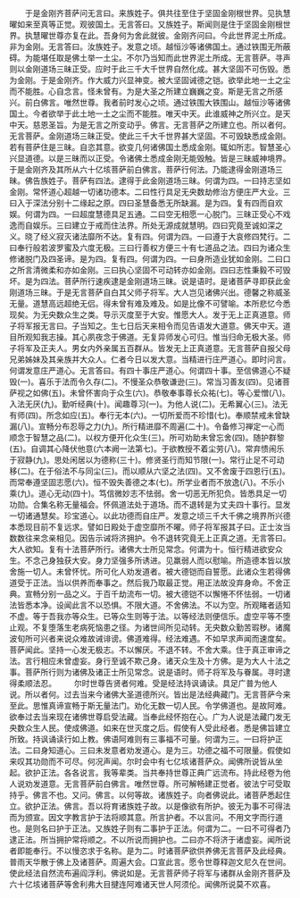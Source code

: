<!-- { "loadSidebar": true } -->
　　于是金刚齐菩萨问无言曰。来族姓子。俱共往至住于坚固金刚根世界。见执慧曜如来至真等正觉。观彼国土。无言答曰。又族姓子。斯闻则是住于坚固金刚根世界。执慧曜世尊亦复在此。吾身何为舍此就彼。金刚齐问曰。今此世界泥土所成。非为金刚。无言答曰。汝族姓子。发意之顷。越恒沙等诸佛国土。通过铁围无所蔽碍。为能堪任取是佛土举一土尘。不尔乃当知而此世界泥土所成。无言菩萨。寻声则以金刚道场三昧正受。应时于此三千大千世界自然化成。甚大坚固不可伤毁。悉为金刚。于是金刚齐。作大威力兴显神变。被大坚固诫德之铠。欲举此地一土之尘而不能胜。心自念言。怪未曾有。为是大圣之所建立巍巍之变。斯是无言之所感兴。前白佛言。唯然世尊。我者前时发心之顷。通过铁围大铁围山。越恒沙等诸佛国土。今者欲举于此土地一土之尘而不能胜。唯天中天。此谁威神之所兴立。是天中天。慈恩圣旨。为是无言之所变动乎。佛言。无言菩萨之所建立也。所以者何。无言菩萨。金刚道场三昧正受。使此三千大千世界甚大坚固。不可毁缺悉成金刚。若有菩萨住是三昧。自恣其意。欲变几何诸佛国土悉成金刚。辄如所志。智慧圣心兴显道德。以是三昧而以正受。令诸佛土悉成金刚无能毁触。皆是三昧威神境界。于是金刚齐及其所从六十亿垓菩萨前白佛言。菩萨行何法。乃能逮得金刚道场三昧。佛告族姓子。菩萨有四法。逮得于此金刚道场三昧。何谓为四。一曰持志坚如金刚。常怀道心超越一切诸功德本。二曰性行具足无央数劫修治方便庄严大业。三曰入于深法分别十二缘起之原。四曰圣慧备悉无所缺漏。是为四。复有四而自欢娱。何谓为四。一曰超度慧德具足五通。二曰空无相愿一心脱门。三昧正受心不戏逸而自娱乐。三曰建立于戒而住法界。所处无源成就慧明。四曰究竟至诚如深之义。晓了经义寂灭诸法靡所不达。复有四。何谓为四。一曰遵于大哀修四梵行。二曰奉行般若波罗蜜及六度无极。三曰行善权方便三十有七道品之法。四曰为诸众生修诸脱门及四圣谛。是为四。复有四。何谓为四。一曰身所造业犹如金刚。二曰口之所言清微柔和亦如金刚。三曰执心坚固不可动转亦如金刚。四曰志性秉毅不可毁坏。是为四法。菩萨所行速疾逮是金刚道场三昧。说是语时。是诸菩萨寻即获此金刚道场三昧。于是无言菩萨自白其父师子将军。大人岂见诸佛兴出。德馨之称威圣无量。道慧高远超绝无侣。得未曾有难及难及。如是比像不可譬喻。本所悲忆今悉现矣。为无央数众生之类。导示灭度至于大安。惟愿大人。发于无上正真道意。师子将军报无言曰。子当知之。生七日后天来相令而见告语发大道意。佛天中天。道目所观知我志操。其心夙夜念于佛道。无复异师发心可归。惟当归命无极大圣。师子将军及正夫人。男女内外亲属五百群从。皆发无上正真道意。无言菩萨自报父母兄弟姊妹及其亲族并大众人。仁者今日以发大意。当精进行庄严道心。即时问言。何谓发意庄严道心。无言答曰。有四十事庄严道心。何谓四十事。至信佛道心不疑毁(一)。喜乐于法而令久存(二)。不慢圣众恭敬谦逊(三)。常当习善友(四)。见诸菩萨视之如佛(五)。未曾怀害向于众生(六)。恭敬奉事尊长众祐(七)。等心爱憎(八)。入法无厌(九)。勤听经典(十)。闻趣尊习(一)。为他人说(二)。无希翼心(三)。法无有师(四)。所念如应(五)。奉行无本(六)。一切所爱而不珍惜(七)。奉顺禁戒未曾缺漏(八)。宣畅分布忍辱之力(九)。所行精进靡不周遍(二十)。令备修习禅定一心而顺念于智慧之品(二)。以权方便开化众生(三)。所可劝助未曾忘舍(四)。随护群黎(五)。自调其心降伏他意(六本阙一法第七)。于欲教授不着尘劳(八)。常弃愦闹乐于寂静(九)。思处闲居以为德称(三十)。修贤圣行而知节限(一)。常行止足不可动移(二)。在于俗法不与同尘(三)。而以顺从六坚之法(四)。又不舍废于四恩行(五)。而常奉遵坚固志愿(六)。恒不毁失善德之本(七)。所学业者而不放逸(八)。不乐小乘(九)。道心无动(四十)。笃信微妙志不怯弱。舍一切恶无所犯负。皆悉具足一切功勋。合集名称无量福会。怀佩道法处于道场。而不退转是为丈夫四十事行。显发一切诸通慧矣。珍宝道心。以此功德而自庄严。发意之顷三千大千佛之境界所兴德本悉现目前不复远求。譬如日殿处于虚空靡所不曜。师子将军报其子曰。正士汝当数数往来念亲相见。因告示诫将济拥护。令不退转究竟无上正真之道。无言答曰。大人欲知。复有十法菩萨所行。诸佛大士所见常念。何谓为十。恒行精进欲安众生。不念己身独获大安。身力坚强多所诱进。见羸弱人而以慰喻。所造德本皆以放舍施一切人。未曾怀忧。所可化人劝发道者。被大德铠而自誓愿。此诸众生若得佛道受于正法。当以供养而奉事之。然后我乃取最正觉。用正法故没弃身命。不舍正典。宣畅分别一品之义。于百千劫流布一切。被大德铠不以懈惓不怀怯弱。一切诸法皆悉本净。设闻此言不以恐惧。不限大道。不舍佛法。不以为空。所观睹者适知不虚。等于吾我亦等众生。已等众生则等于法。以等经法则便信乐。虚空平等不堕止观。不复堕落生老病死恼患之径。为诸世间所见动转。无央数众勤苦瑕秽。诸魔波旬所可兴者来说众难故诫诽谤。佛道难得。经法难遇。不如早求声闻而速度矣。菩萨闻此。坚持一心发无极志。不以懈厌。不退不转。不舍大乘。住于真正审谛之法。言行相应未曾虚妄。身行至诚不欺己身。诸天众生及十方佛。是为大人十法之事。菩萨所行则为诸佛及诸正士所见常念。说是语时。师子将军及与眷属。寻时逮得柔顺法忍。
　　尔时世尊告贤者何难。受是经法持讽诵读。具足广普为他人说。所以者何。过去当来今诸佛大圣道德所兴。皆出是法经典藏门。无言菩萨今来至此。思惟真谛宣畅于斯无量法门。劝化无数一切人民。令学佛道也。是故阿难。欲奉过去当来现在诸佛世尊启受法藏。当奉此经怀抱在心。广为人说是法藏门发无央数众生人民。使成佛道。如来在世灭度之后。假使有人受此经者。悉是佛旨建立所致。持讽诵读行如上教。佛语阿难则有三事福不可量。何谓为三。一曰将护正法。二曰身知道心。三曰未发意者劝发道心。是为三。功德之福不可限量。假使如来叹其功勋而不可尽。何况声闻。尔时会中有七亿垓诸菩萨众。闻佛所说皆从坐起。欲护正法。各各说言。我等辈类。当共奉持世尊正典广远流布。持此经卷为他人说劝发道意。无言菩萨前白佛言。唯然世尊。所可解畅建正觉者。彼法宁可受取持乎。佛言不也。又问。佛言。以何等故。诸族姓子。向者佛说此。诸菩萨悉起住立。欲护正法。佛言。吾以将育诸族姓子故。以是像欲有所护。彼无为事不可得法而为颁宣。因文字教言护于法将顺其意。所言护者。不以言问。不用文字而行道也。是则名曰护于正法。又族姓子则有二事护于正法。何谓为二。一曰不可得者乃逮正法。所当拥护常将顺之。不以所说而拥护也。二曰亦不将济于诸虚妄。闻所说者即能奉行。不以慢恣求于名称。是为二。时诸菩萨欲供养佛无言菩萨及此经典。普雨天华散于佛上及诸菩萨。周遍大会。口宣此言。愿令世尊释迦文尼久在世间。使此经法自然流布遍阎浮利。佛说如是。无言菩萨师子将军与诸群从金刚齐菩萨及六十亿垓诸菩萨等舍利弗大目揵连阿难诸天世人阿须伦。闻佛所说莫不欢喜。

 
